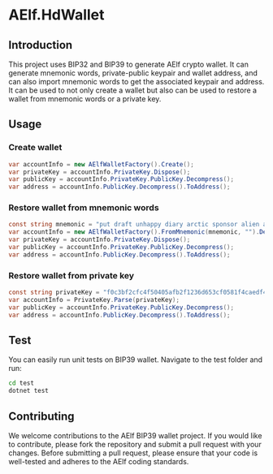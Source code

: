 # AElf.HdWallet
## Introduction
This project uses BIP32 and BIP39 to generate AElf crypto wallet. It can generate mnemonic words, private-public keypair and wallet address, and can also import mnemonic words to get the associated keypair and address.
It can be used to not only create a wallet but also can be used to restore a wallet from mnemonic words or a private key.
## Usage
### Create wallet
```c#
var accountInfo = new AElfWalletFactory().Create();
var privateKey = accountInfo.PrivateKey.Dispose();
var publicKey = accountInfo.PrivateKey.PublicKey.Decompress();
var address = accountInfo.PublicKey.Decompress().ToAddress();
```
### Restore wallet from mnemonic words
```c#
const string mnemonic = "put draft unhappy diary arctic sponsor alien awesome adjust bubble maid brave";
var accountInfo = new AElfWalletFactory().FromMnemonic(mnemonic, "").Derive(0);
var privateKey = accountInfo.PrivateKey.Dispose();
var publicKey = accountInfo.PrivateKey.PublicKey.Decompress();
var address = accountInfo.PublicKey.Decompress().ToAddress();
```
### Restore wallet from private key
```c#
const string privateKey = "f0c3bf2cfc4f50405afb2f1236d653cf0581f4caedf4f1e0b49480c840659ba9";
var accountInfo = PrivateKey.Parse(privateKey);
var publicKey = accountInfo.PrivateKey.PublicKey.Decompress();
var address = accountInfo.PublicKey.Decompress().ToAddress();
```
## Test
You can easily run unit tests on BIP39 wallet. Navigate to the test folder and run:
```bash
cd test
dotnet test
```

## Contributing
We welcome contributions to the AElf BIP39 wallet project. If you would like to contribute, please fork the repository and submit a pull request with your changes. Before submitting a pull request, please ensure that your code is well-tested and adheres to the AElf coding standards.